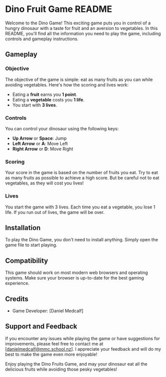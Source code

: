 # Dino Fruit Game README

Welcome to the Dino Game! This exciting game puts you in control of a hungry dinosaur with a taste for fruit and an aversion to vegetables. In this README, you'll find all the information you need to play the game, including controls and gameplay instructions.

## Gameplay

### Objective
The objective of the game is simple: eat as many fruits as you can while avoiding vegetables. Here's how the scoring and lives work:

- Eating a **fruit** earns you **1 point**.
- Eating a **vegetable** costs you **1 life**.
- You start with **3 lives**.

### Controls
You can control your dinosaur using the following keys:

- **Up Arrow** or **Space**: Jump
- **Left Arrow** or **A**: Move Left
- **Right Arrow** or **D**: Move Right

### Scoring
Your score in the game is based on the number of fruits you eat. Try to eat as many fruits as possible to achieve a high score. But be careful not to eat vegetables, as they will cost you lives!

### Lives
You start the game with 3 lives. Each time you eat a vegetable, you lose 1 life. If you run out of lives, the game will be over.

## Installation

To play the Dino Game, you don't need to install anything. Simply open the game file to start playing.

## Compatibility

This game should work on most modern web browsers and operating systems. Make sure your browser is up-to-date for the best gaming experience.

## Credits

- Game Developer: [Daniel Medcalf]

## Support and Feedback

If you encounter any issues while playing the game or have suggestions for improvements, please feel free to contact me at [danielmedcalf@mmc.school.nz]. I appreciate your feedback and will do my best to make the game even more enjoyable!


Enjoy playing the Dino Fruits Game, and may your dinosaur eat all the delicious fruits while avoiding those pesky vegetables!


